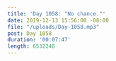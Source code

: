 ```yaml
---
title: 'Day 1058: "No chance."'
date: 2019-12-13 15:56:00 -08:00
file: "/uploads/Day-1058.mp3"
post: Day 1058
duration: '00:07:47'
length: 6532248
---
```


